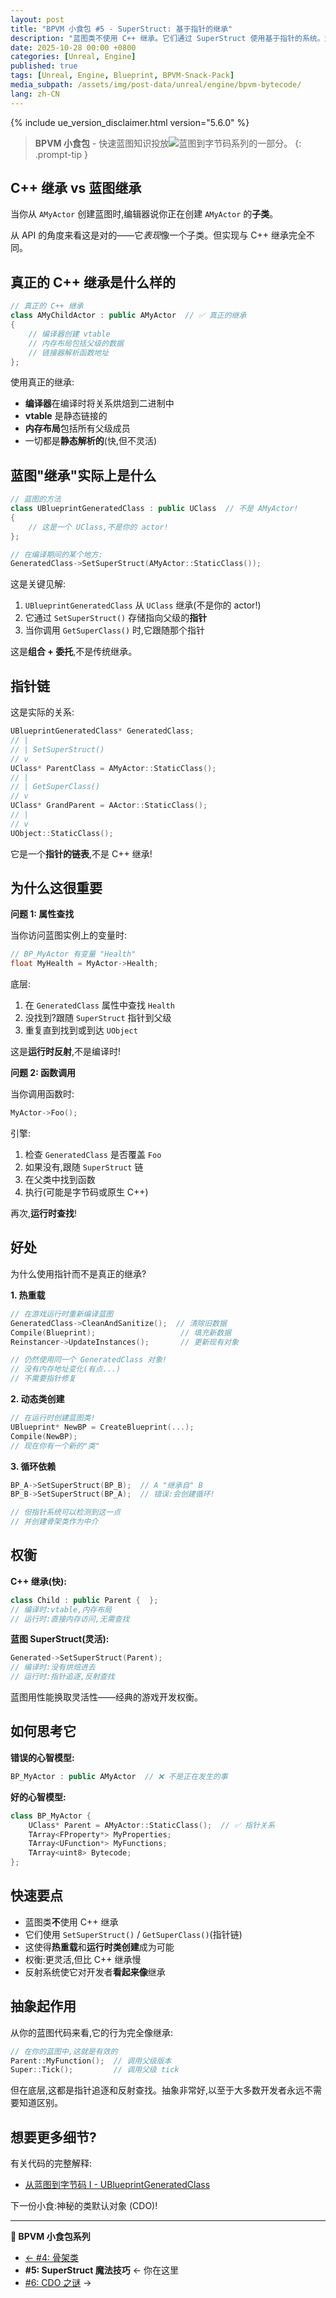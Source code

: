 ```yaml
---
layout: post
title: "BPVM 小食包 #5 - SuperStruct: 基于指针的继承"
description: "蓝图类不使用 C++ 继承。它们通过 SuperStruct 使用基于指针的系统。这里解释为什么这种设计很重要。"
date: 2025-10-28 00:00 +0800
categories: [Unreal, Engine]
published: true
tags: [Unreal, Engine, Blueprint, BPVM-Snack-Pack]
media_subpath: /assets/img/post-data/unreal/engine/bpvm-bytecode/
lang: zh-CN
---
```


{% include ue_version_disclaimer.html version="5.6.0" %}

> **BPVM 小食包** - 快速蓝图知识投放![蓝图到字节码系列](/posts/bpvm-bytecode-I/)的一部分。
{: .prompt-tip }

## C++ 继承 vs 蓝图继承

当你从 `AMyActor` 创建蓝图时,编辑器说你正在创建 `AMyActor` 的**子类**。

从 API 的角度来看这是对的——它*表现*像一个子类。但实现与 C++ 继承完全不同。

## 真正的 C++ 继承是什么样的

```cpp
// 真正的 C++ 继承
class AMyChildActor : public AMyActor  // ✅ 真正的继承
{
    // 编译器创建 vtable
    // 内存布局包括父级的数据
    // 链接器解析函数地址
};
```

使用真正的继承:
- **编译器**在编译时将关系烘焙到二进制中
- **vtable** 是静态链接的
- **内存布局**包括所有父级成员
- 一切都是**静态解析的**(快,但不灵活)

## 蓝图"继承"实际上是什么

```cpp
// 蓝图的方法
class UBlueprintGeneratedClass : public UClass  // 不是 AMyActor!
{
    // 这是一个 UClass,不是你的 actor!
};

// 在编译期间的某个地方:
GeneratedClass->SetSuperStruct(AMyActor::StaticClass());
```

这是关键见解:

1. `UBlueprintGeneratedClass` 从 `UClass` 继承(不是你的 actor!)
2. 它通过 `SetSuperStruct()` 存储指向父级的**指针**
3. 当你调用 `GetSuperClass()` 时,它跟随那个指针

这是**组合 + 委托**,不是传统继承。

## 指针链

这是实际的关系:

```cpp
UBlueprintGeneratedClass* GeneratedClass;
// |
// | SetSuperStruct()
// v
UClass* ParentClass = AMyActor::StaticClass();
// |
// | GetSuperClass()
// v
UClass* GrandParent = AActor::StaticClass();
// |
// v
UObject::StaticClass();
```

它是一个**指针的链表**,不是 C++ 继承!

## 为什么这很重要

**问题 1: 属性查找**

当你访问蓝图实例上的变量时:
```cpp
// BP_MyActor 有变量 "Health"
float MyHealth = MyActor->Health;
```

底层:
1. 在 `GeneratedClass` 属性中查找 `Health`
2. 没找到?跟随 `SuperStruct` 指针到父级
3. 重复直到找到或到达 `UObject`

这是**运行时反射**,不是编译时!

**问题 2: 函数调用**

当你调用函数时:
```cpp
MyActor->Foo();
```

引擎:
1. 检查 `GeneratedClass` 是否覆盖 `Foo`
2. 如果没有,跟随 `SuperStruct` 链
3. 在父类中找到函数
4. 执行(可能是字节码或原生 C++)

再次,**运行时查找**!

## 好处

为什么使用指针而不是真正的继承?

**1. 热重载**
```cpp
// 在游戏运行时重新编译蓝图
GeneratedClass->CleanAndSanitize();  // 清除旧数据
Compile(Blueprint);                   // 填充新数据
Reinstancer->UpdateInstances();       // 更新现有对象

// 仍然使用同一个 GeneratedClass 对象!
// 没有内存地址变化(有点...)
// 不需要指针修复
```

**2. 动态类创建**
```cpp
// 在运行时创建蓝图类!
UBlueprint* NewBP = CreateBlueprint(...);
Compile(NewBP);
// 现在你有一个新的"类"
```

**3. 循环依赖**
```cpp
BP_A->SetSuperStruct(BP_B);  // A "继承自" B
BP_B->SetSuperStruct(BP_A);  // 错误:会创建循环!

// 但指针系统可以检测到这一点
// 并创建骨架类作为中介
```

## 权衡

**C++ 继承(快):**
```cpp
class Child : public Parent {  };
// 编译时:vtable,内存布局
// 运行时:直接内存访问,无需查找
```

**蓝图 SuperStruct(灵活):**
```cpp
Generated->SetSuperStruct(Parent);
// 编译时:没有烘焙进去
// 运行时:指针追逐,反射查找
```

蓝图用性能换取灵活性——经典的游戏开发权衡。

## 如何思考它

**错误的心智模型:**
```cpp
BP_MyActor : public AMyActor  // ❌ 不是正在发生的事
```

**好的心智模型:**
```cpp
class BP_MyActor {
    UClass* Parent = AMyActor::StaticClass();  // ✅ 指针关系
    TArray<FProperty*> MyProperties;
    TArray<UFunction*> MyFunctions;
    TArray<uint8> Bytecode;
};
```

## 快速要点

- 蓝图类**不**使用 C++ 继承
- 它们使用 `SetSuperStruct()` / `GetSuperClass()`(指针链)
- 这使得**热重载**和**运行时类创建**成为可能
- 权衡:更灵活,但比 C++ 继承慢
- 反射系统使它对开发者**看起来像**继承

## 抽象起作用

从你的蓝图代码来看,它的行为完全像继承:
```cpp
// 在你的蓝图中,这就是有效的
Parent::MyFunction();  // 调用父级版本
Super::Tick();         // 调用父级 tick
```

但在底层,这都是指针追逐和反射查找。抽象非常好,以至于大多数开发者永远不需要知道区别。

## 想要更多细节?

有关代码的完整解释:
- [从蓝图到字节码 I - UBlueprintGeneratedClass](/posts/bpvm-bytecode-I/#ublueprintgeneratedclass)

下一份小食:神秘的类默认对象 (CDO)!

---

**🍿 BPVM 小食包系列**
- [← #4: 骨架类](/zh-CN/posts/bpvm-snack-04-skeleton-classes/)
- **#5: SuperStruct 魔法技巧** ← 你在这里
- [#6: CDO 之谜](/zh-CN/posts/bpvm-snack-06-cdo-mystery/) →
